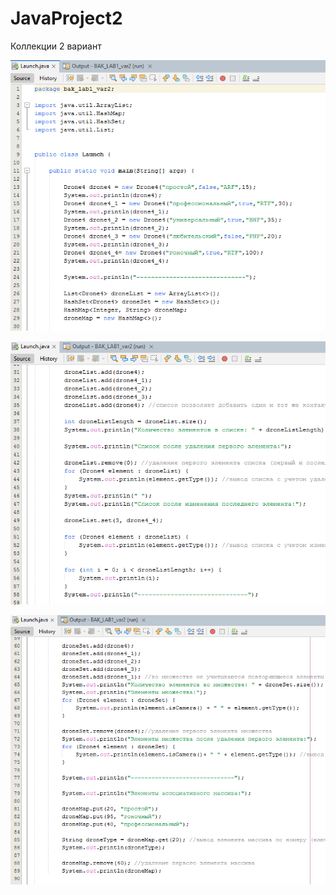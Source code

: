 # JavaProject2
Коллекции 2 вариант

![Screenshot](sc.png)

![Screenshot](sc1.png)

![Screenshot](sc2.png)
